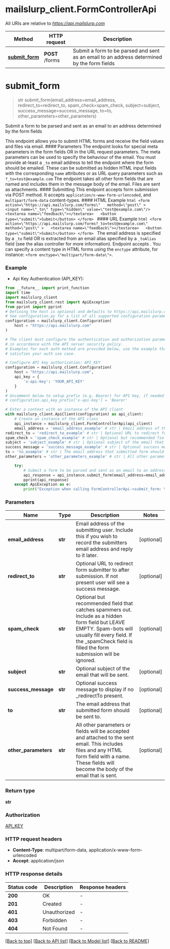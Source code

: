 # mailslurp_client.FormControllerApi

All URIs are relative to *https://api.mailslurp.com*

Method | HTTP request | Description
------------- | ------------- | -------------
[**submit_form**](FormControllerApi#submit_form) | **POST** /forms | Submit a form to be parsed and sent as an email to an address determined by the form fields


# **submit_form**
> str submit_form(email_address=email_address, redirect_to=redirect_to, spam_check=spam_check, subject=subject, success_message=success_message, to=to, other_parameters=other_parameters)

Submit a form to be parsed and sent as an email to an address determined by the form fields

This endpoint allows you to submit HTML forms and receive the field values and files via email.   #### Parameters The endpoint looks for special meta parameters in the form fields OR in the URL request parameters. The meta parameters can be used to specify the behaviour of the email.   You must provide at-least a `_to` email address to tell the endpoint where the form should be emailed. These can be submitted as hidden HTML input fields with the corresponding `name` attributes or as URL query parameters such as `?_to=test@example.com`  The endpoint takes all other form fields that are named and includes them in the message body of the email. Files are sent as attachments.  #### Submitting This endpoint accepts form submission via POST method. It accepts `application/x-www-form-urlencoded`, and `multipart/form-data` content-types.  #### HTML Example ```html <form    action=\"https://api.mailslurp.com/forms\"   method=\"post\" >   <input name=\"_to\" type=\"hidden\" value=\"test@example.com\"/>   <textarea name=\"feedback\"></textarea>   <button type=\"submit\">Submit</button> </form> ```  #### URL Example ```html <form    action=\"https://api.mailslurp.com/forms?_to=test@example.com\"   method=\"post\" >   <textarea name=\"feedback\"></textarea>   <button type=\"submit\">Submit</button> </form> ```    The email address is specified by a `_to` field OR is extracted from an email alias specified by a `_toAlias` field (see the alias controller for more information).  Endpoint accepts .  You can specify a content type in HTML forms using the `enctype` attribute, for instance: `<form enctype=\"multipart/form-data\">`.  

### Example

* Api Key Authentication (API_KEY):
```python
from __future__ import print_function
import time
import mailslurp_client
from mailslurp_client.rest import ApiException
from pprint import pprint
# Defining the host is optional and defaults to https://api.mailslurp.com
# See configuration.py for a list of all supported configuration parameters.
configuration = mailslurp_client.Configuration(
    host = "https://api.mailslurp.com"
)

# The client must configure the authentication and authorization parameters
# in accordance with the API server security policy.
# Examples for each auth method are provided below, use the example that
# satisfies your auth use case.

# Configure API key authorization: API_KEY
configuration = mailslurp_client.Configuration(
    host = "https://api.mailslurp.com",
    api_key = {
        'x-api-key': 'YOUR_API_KEY'
    }
)
# Uncomment below to setup prefix (e.g. Bearer) for API key, if needed
# configuration.api_key_prefix['x-api-key'] = 'Bearer'

# Enter a context with an instance of the API client
with mailslurp_client.ApiClient(configuration) as api_client:
    # Create an instance of the API class
    api_instance = mailslurp_client.FormControllerApi(api_client)
    email_address = 'email_address_example' # str | Email address of the submitting user. Include this if you wish to record the submitters email address and reply to it later. (optional)
redirect_to = 'redirect_to_example' # str | Optional URL to redirect form submitter to after submission. If not present user will see a success message. (optional)
spam_check = 'spam_check_example' # str | Optional but recommended field that catches spammers out. Include as a hidden form field but LEAVE EMPTY. Spam-bots will usually fill every field. If the _spamCheck field is filled the form submission will be ignored. (optional)
subject = 'subject_example' # str | Optional subject of the email that will be sent. (optional)
success_message = 'success_message_example' # str | Optional success message to display if no _redirectTo present. (optional)
to = 'to_example' # str | The email address that submitted form should be sent to. (optional)
other_parameters = 'other_parameters_example' # str | All other parameters or fields will be accepted and attached to the sent email. This includes files and any HTML form field with a name. These fields will become the body of the email that is sent. (optional)

    try:
        # Submit a form to be parsed and sent as an email to an address determined by the form fields
        api_response = api_instance.submit_form(email_address=email_address, redirect_to=redirect_to, spam_check=spam_check, subject=subject, success_message=success_message, to=to, other_parameters=other_parameters)
        pprint(api_response)
    except ApiException as e:
        print("Exception when calling FormControllerApi->submit_form: %s\n" % e)
```

### Parameters

Name | Type | Description  | Notes
------------- | ------------- | ------------- | -------------
 **email_address** | **str**| Email address of the submitting user. Include this if you wish to record the submitters email address and reply to it later. | [optional] 
 **redirect_to** | **str**| Optional URL to redirect form submitter to after submission. If not present user will see a success message. | [optional] 
 **spam_check** | **str**| Optional but recommended field that catches spammers out. Include as a hidden form field but LEAVE EMPTY. Spam-bots will usually fill every field. If the _spamCheck field is filled the form submission will be ignored. | [optional] 
 **subject** | **str**| Optional subject of the email that will be sent. | [optional] 
 **success_message** | **str**| Optional success message to display if no _redirectTo present. | [optional] 
 **to** | **str**| The email address that submitted form should be sent to. | [optional] 
 **other_parameters** | **str**| All other parameters or fields will be accepted and attached to the sent email. This includes files and any HTML form field with a name. These fields will become the body of the email that is sent. | [optional] 

### Return type

**str**

### Authorization

[API_KEY](../README#API_KEY)

### HTTP request headers

 - **Content-Type**: multipart/form-data, application/x-www-form-urlencoded
 - **Accept**: application/json

### HTTP response details
| Status code | Description | Response headers |
|-------------|-------------|------------------|
**200** | OK |  -  |
**201** | Created |  -  |
**401** | Unauthorized |  -  |
**403** | Forbidden |  -  |
**404** | Not Found |  -  |

[[Back to top]](#) [[Back to API list]](../README#documentation-for-api-endpoints) [[Back to Model list]](../README#documentation-for-models) [[Back to README]](../README)

